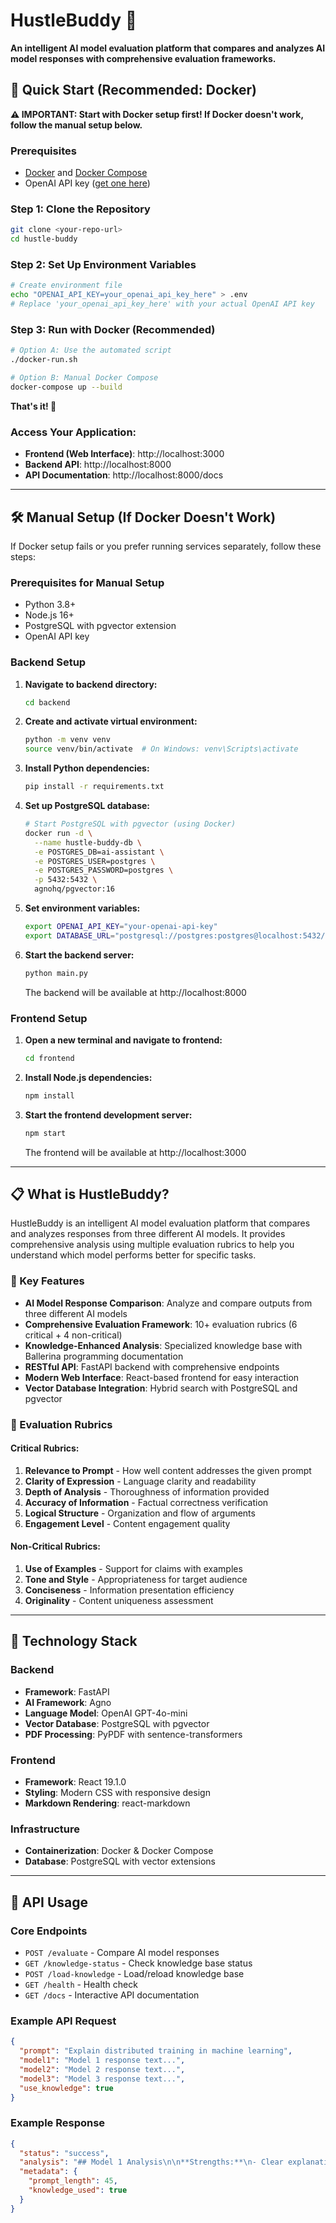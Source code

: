 # HustleBuddy 🚀

**An intelligent AI model evaluation platform that compares and analyzes AI model responses with comprehensive evaluation frameworks.**

## 🚀 Quick Start (Recommended: Docker)

**⚠️ IMPORTANT: Start with Docker setup first! If Docker doesn't work, follow the manual setup below.**

### Prerequisites

- [Docker](https://docs.docker.com/get-docker/) and [Docker Compose](https://docs.docker.com/compose/install/)
- OpenAI API key ([get one here](https://platform.openai.com/api-keys))

### Step 1: Clone the Repository

```bash
git clone <your-repo-url>
cd hustle-buddy
```

### Step 2: Set Up Environment Variables

```bash
# Create environment file
echo "OPENAI_API_KEY=your_openai_api_key_here" > .env
# Replace 'your_openai_api_key_here' with your actual OpenAI API key
```

### Step 3: Run with Docker (Recommended)

```bash
# Option A: Use the automated script
./docker-run.sh

# Option B: Manual Docker Compose
docker-compose up --build
```

**That's it! 🎉**

### Access Your Application:

- **Frontend (Web Interface)**: http://localhost:3000
- **Backend API**: http://localhost:8000
- **API Documentation**: http://localhost:8000/docs

---

## 🛠️ Manual Setup (If Docker Doesn't Work)

If Docker setup fails or you prefer running services separately, follow these steps:

### Prerequisites for Manual Setup

- Python 3.8+
- Node.js 16+
- PostgreSQL with pgvector extension
- OpenAI API key

### Backend Setup

1. **Navigate to backend directory:**

   ```bash
   cd backend
   ```

2. **Create and activate virtual environment:**

   ```bash
   python -m venv venv
   source venv/bin/activate  # On Windows: venv\Scripts\activate
   ```

3. **Install Python dependencies:**

   ```bash
   pip install -r requirements.txt
   ```

4. **Set up PostgreSQL database:**

   ```bash
   # Start PostgreSQL with pgvector (using Docker)
   docker run -d \
     --name hustle-buddy-db \
     -e POSTGRES_DB=ai-assistant \
     -e POSTGRES_USER=postgres \
     -e POSTGRES_PASSWORD=postgres \
     -p 5432:5432 \
     agnohq/pgvector:16
   ```

5. **Set environment variables:**

   ```bash
   export OPENAI_API_KEY="your-openai-api-key"
   export DATABASE_URL="postgresql://postgres:postgres@localhost:5432/ai-assistant"
   ```

6. **Start the backend server:**
   ```bash
   python main.py
   ```
   The backend will be available at http://localhost:8000

### Frontend Setup

1. **Open a new terminal and navigate to frontend:**

   ```bash
   cd frontend
   ```

2. **Install Node.js dependencies:**

   ```bash
   npm install
   ```

3. **Start the frontend development server:**
   ```bash
   npm start
   ```
   The frontend will be available at http://localhost:3000

---

## 📋 What is HustleBuddy?

HustleBuddy is an intelligent AI model evaluation platform that compares and analyzes responses from three different AI models. It provides comprehensive analysis using multiple evaluation rubrics to help you understand which model performs better for specific tasks.

### 🌟 Key Features

- **AI Model Response Comparison**: Analyze and compare outputs from three different AI models
- **Comprehensive Evaluation Framework**: 10+ evaluation rubrics (6 critical + 4 non-critical)
- **Knowledge-Enhanced Analysis**: Specialized knowledge base with Ballerina programming documentation
- **RESTful API**: FastAPI backend with comprehensive endpoints
- **Modern Web Interface**: React-based frontend for easy interaction
- **Vector Database Integration**: Hybrid search with PostgreSQL and pgvector

### 🧠 Evaluation Rubrics

#### Critical Rubrics:

1. **Relevance to Prompt** - How well content addresses the given prompt
2. **Clarity of Expression** - Language clarity and readability
3. **Depth of Analysis** - Thoroughness of information provided
4. **Accuracy of Information** - Factual correctness verification
5. **Logical Structure** - Organization and flow of arguments
6. **Engagement Level** - Content engagement quality

#### Non-Critical Rubrics:

1. **Use of Examples** - Support for claims with examples
2. **Tone and Style** - Appropriateness for target audience
3. **Conciseness** - Information presentation efficiency
4. **Originality** - Content uniqueness assessment

---

## 🔧 Technology Stack

### Backend

- **Framework**: FastAPI
- **AI Framework**: Agno
- **Language Model**: OpenAI GPT-4o-mini
- **Vector Database**: PostgreSQL with pgvector
- **PDF Processing**: PyPDF with sentence-transformers

### Frontend

- **Framework**: React 19.1.0
- **Styling**: Modern CSS with responsive design
- **Markdown Rendering**: react-markdown

### Infrastructure

- **Containerization**: Docker & Docker Compose
- **Database**: PostgreSQL with vector extensions

---

## 📖 API Usage

### Core Endpoints

- `POST /evaluate` - Compare AI model responses
- `GET /knowledge-status` - Check knowledge base status
- `POST /load-knowledge` - Load/reload knowledge base
- `GET /health` - Health check
- `GET /docs` - Interactive API documentation

### Example API Request

```json
{
  "prompt": "Explain distributed training in machine learning",
  "model1": "Model 1 response text...",
  "model2": "Model 2 response text...",
  "model3": "Model 3 response text...",
  "use_knowledge": true
}
```

### Example Response

```json
{
  "status": "success",
  "analysis": "## Model 1 Analysis\n\n**Strengths:**\n- Clear explanation...\n\n**Areas for Improvement:**\n- Could provide more examples...",
  "metadata": {
    "prompt_length": 45,
    "knowledge_used": true
  }
}
```
